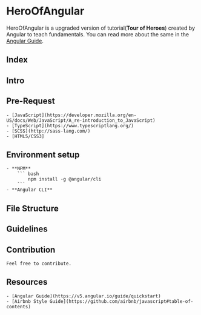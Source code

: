 # HeroOfAngular
HeroOfAngular is a upgraded version of tutorial(**Tour of Heroes**) created by Angular to teach fundamentals. You can read more about the same in the [Angular 
Guide](https://v5.angular.io/guide/quickstart).

## Index 

## Intro

## Pre-Request
    - [JavaScript](https://developer.mozilla.org/en-US/docs/Web/JavaScript/A_re-introduction_to_JavaScript)
    - [TypeScript](https://www.typescriptlang.org/)
    - [SCSS](http://sass-lang.com/)
    - [HTML5/CSS3]


## Environment setup

    - **NPM**
        ``` bash
            npm install -g @angular/cli
        ```
    - **Angular CLI**

## File Structure

## Guidelines


## Contribution
    Feel free to contribute.

## Resources
    - [Angular Guide](https://v5.angular.io/guide/quickstart)
    - [Airbnb Style Guide](https://github.com/airbnb/javascript#table-of-contents)